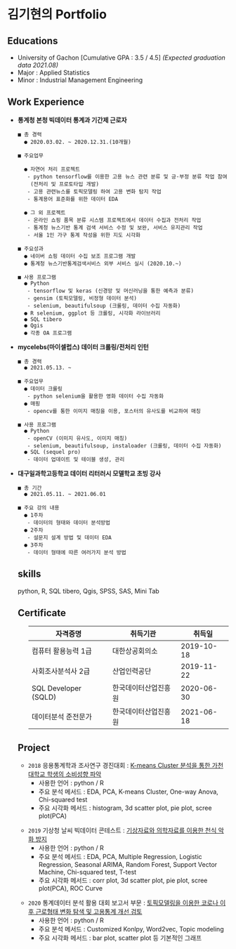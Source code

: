 




<h1>
  <strong>김기현의 Portfolio</strong>
  </h1>
      
  <h2>
  <a>Educations</a>
  </h2>
    <ul>
      <li>
        University of Gachon [Cumulative GPA : 3.5 / 4.5]
        <i>(Expected graduation data 2021.08)</i>
        </li>
      <li>
        Major :  Applied Statistics
          </li>
      <li>
        Minor :  Industrial Management Engineering
  </li>
  </ul>
  
  <h2>
  Work Experience
  </h2>
  <ul>
  <li>
    <strong>통계청 본청 빅데이터 통계과 기간제 근로자</strong> </li>
    
    ■ 총 경력 
      ● 2020.03.02. ~ 2020.12.31.(10개월)

    ■ 주요업무 

      ● 자연어 처리 프로젝트
       - python tensorflow를 이용한 고용 뉴스 관련 분류 및 긍·부정 분류 작업 참여
        (전처리 및 프로토타입 개발)
       - 고용 관련뉴스를 토픽모델링 하여 고용 변화 탐지 작업
       - 통계용어 표준화를 위한 데이터 EDA

      ● 그 외 프로젝트
       - 온라인 쇼핑 품목 분류 시스템 프로젝트에서 데이터 수집과 전처리 작업
       - 통계청 뉴스기반 통계 검색 서비스 수정 및 보완, 서비스 유지관리 작업
       - 서울 1인 가구 통계 작성을 위한 지도 시각화

    ■ 주요성과 
      ● 네이버 쇼핑 데이터 수집 보조 프로그램 개발
      ● 통계청 뉴스기반통계검색서비스 외부 서비스 실시 (2020.10.~)

    ■ 사용 프로그램
      ● Python 
       - tensorflow 및 keras (신경망 및 머신러닝을 통한 예측과 분류)
       - gensim (토픽모델링, 비정형 데이터 분석)
       - selenium, beautifulsoup (크롤링, 데이터 수집 자동화)
      ● R selenium, ggplot 등 크롤링, 시각화 라이브러리
      ● SQL tibero
      ● Qgis
      ● 각종 OA 프로그램

  <li>
  <strong>mycelebs(마이셀럽스) 데이터 크롤링/전처리 인턴 </strong></li>
  
    ■ 총 경력 
      ● 2021.05.13. ~ 

    ■ 주요업무 
      ● 데이터 크롤링
       - python selenium을 활용한 영화 데이터 수집 자동화
      ● 매핑
       - opencv를 통한 이미지 매칭을 이용, 포스터의 유사도를 비교하여 매칭
  
    ■ 사용 프로그램
      ● Python
       - openCV (이미지 유사도, 이미지 매칭)
       - selenium, beautifulsoup, instaloader (크롤링, 데이터 수집 자동화)
      ● SQL (sequel pro)
       - 데이터 업데이트 및 테이블 생성, 관리
  
  <li>
  <strong>대구일과학고등학교 데이터 리터러시 모델학교 초빙 강사 </strong></li>
  
    ■ 총 기간 
      ● 2021.05.11. ~ 2021.06.01

    ■ 주요 강의 내용
      ● 1주차
       - 데이터의 형태와 데이터 분석방법
      ● 2주차
       - 설문지 설계 방법 및 데이터 EDA
      ● 3주차
       - 데이터 형태에 따른 여러가지 분석 방법 
  
  
  
  <h2>
  skills
  </h2>
  <p>
  python, R, SQL tibero, Qgis, SPSS, SAS, Mini Tab </p>
  
  <!-- spss, sas Mini tab 에서 무엇을 학습 했었는지 적기 -->
  

  
  <h2>
  Certificate
  </h2>
      <ul>
<table class="tg">
<thead>
  <tr>
    <th class="tg-0lax">자격증명</th>
    <th class="tg-0lax">취득기관</th>
    <th class="tg-0lax">취득일</th>
  </tr>
</thead>
<tbody>
  <tr>
    <td class="tg-0lax">컴퓨터 활용능력 1급</td>
    <td class="tg-0lax">대한상공회의소</td>
    <td class="tg-0lax">2019-10-18</td>

  </tr>
  <tr>
    <td class="tg-0lax">사회조사분석사 2급</td>
    <td class="tg-0lax">산업인력공단</td>
    <td class="tg-0lax">2019-11-22</td>
  </tr>
  <tr>
    <td class="tg-0lax">SQL Developer (SQLD)</td>
    <td class="tg-0lax">한국데이터산업진흥원</td>
    <td class="tg-0lax">2020-06-30</td>
  </tr>
  <tr>
    <td class="tg-0lax">데이터분석 준전문가</td>
    <td class="tg-0lax">한국데이터산업진흥원</td>
    <td class="tg-0lax">2021-06-18</td>
  </tr>
</tbody>
</table>
  </ul>
  
  
  <h2>
  Project
  </h2>
  <ul>
  <li> <code>2018</code> 응용통계학과 조사연구 경진대회 : <a href = "https://github.com/kyunleader/Applied_statistics_Research_Competition"> K-means Cluster 분석을 통한 가천대학교 학생의 소비성향 파악 </a>
    <ul>
      <li> 사용한 언어 : python /  R </li>
      <li> 주요 분석 메서드 : EDA, PCA, K-means Cluster, One-way Anova, Chi-squared test </li>
      <li> 주요 시각화 메서드 : histogram, 3d scatter plot, pie plot, scree plot(PCA) </li>
     </ul></ul>
  <!-- repositories 에서 프로젝트 하나씩 올린다음 여기에 추가 하기 -->
    <ul>
      <li> <code>2019</code> 기상청 날씨 빅데이터 콘테스트 : <a href = "https://github.com/kyunleader/2019-bigdata-weather-contest"> 기상자료와 의학자료를 이용한 천식 악화 방지 </a>
    <ul>
      <li> 사용한 언어 : python /  R </li>
      <li> 주요 분석 메서드 : EDA, PCA, Multiple Regression, Logistic Regression, Seasonal ARIMA, Random Forest, Support Vector Machine, Chi-squared test, T-test </li>
      <li> 주요 시각화 메서드 : corr plot, 3d scatter plot, pie plot, scree plot(PCA), ROC Curve </li>
     </ul></ul>
         <ul>
      <li> <code>2020</code> 통계데이터 분석 활용 대회 보고서 부문 : <a href = "https://github.com/kyunleader/2020-Statistics-Korea-Statistical-Analysis-Contest"> 토픽모델링을 이용한 코로나 이후 근로형태 변화 탐색 및 고용통계 개선 검토 </a>
    <ul>
      <li> 사용한 언어 : python /  R </li>
      <li> 주요 분석 메서드 : Customized Konlpy, Word2vec, Topic modeling </li>
      <li> 주요 시각화 메서드 : bar plot, scatter plot 등 기본적인 그래프 </li>
     </ul></ul>
  
  
